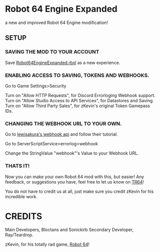 # Robot 64 Engine Expanded
a new and improved Robot 64 Engine modification!

## SETUP

### SAVING THE MOD TO YOUR ACCOUNT

Save [Robot64EngineExpanded.rbxl]() as a new experience.

### ENABLING ACCESS TO SAVING, TOKENS AND WEBHOOKS.

Go to Game Settings>Security

Turn on "Allow HTTP Requests", for Discord Errorloging Webhook support.
Turn on "Allow Studio Access to API Services", for Datastores and Saving.
Turn on "Allow Third Party Sales", for zKevin's original Token Gamepass IDs.

### CHANGING THE WEBHOOK URL TO YOUR OWN.

Go to [lewisakura's webhook api](https://webhook.lewisakura.moe) and follow their tutorial.

Go to ServerScriptService>errorlog>webhook

Change the StringValue "webhook"'s Value to your Webhook URL.

### THATS IT!

Now you can make your own Robot 64 mod with this, but easier!
Any feedback, or suggestions you have, feel free to let us know on [TR64](https://discord.gg/tr64)!

You do not have to credit us at all, just make sure you credit zKevin for his incredible work.

# CREDITS

Main Developers, Bloctans and Sonickirb
Secondary Developer, Ray/Teardrop.

zKevin, for his totally rad game, [Robot 64](https://www.roblox.com/games/1111083356/Robot-64)!

